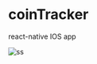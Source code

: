 # coinTracker
react-native IOS app

![ss](https://user-images.githubusercontent.com/83416622/229390488-dd27a5e2-4cc5-4ef6-b64e-48e1fdde433a.png)
